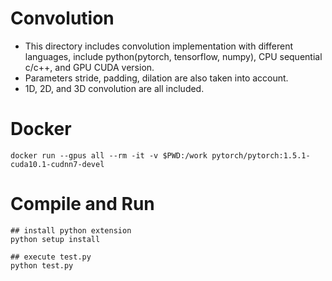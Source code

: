 # Convolution
- This directory includes convolution implementation with different languages, include python(pytorch, tensorflow, numpy), CPU sequential c/c++, and GPU CUDA version.
- Parameters stride, padding, dilation are also taken into account.
- 1D, 2D, and 3D convolution are all included.

# Docker
```
docker run --gpus all --rm -it -v $PWD:/work pytorch/pytorch:1.5.1-cuda10.1-cudnn7-devel
```

# Compile and Run
```
## install python extension
python setup install

## execute test.py
python test.py
```

